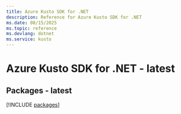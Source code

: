 ```yaml
---
title: Azure Kusto SDK for .NET
description: Reference for Azure Kusto SDK for .NET
ms.date: 08/15/2025
ms.topic: reference
ms.devlang: dotnet
ms.service: kusto
---
```

# Azure Kusto SDK for .NET - latest
## Packages - latest
[!INCLUDE [packages](kusto-index.md)]